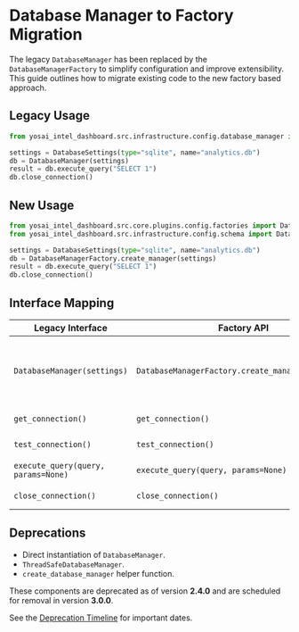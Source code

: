 # Database Manager to Factory Migration

The legacy `DatabaseManager` has been replaced by the `DatabaseManagerFactory` to simplify configuration and improve extensibility. This guide outlines how to migrate existing code to the new factory based approach.

## Legacy Usage

```python
from yosai_intel_dashboard.src.infrastructure.config.database_manager import DatabaseManager, DatabaseSettings

settings = DatabaseSettings(type="sqlite", name="analytics.db")
db = DatabaseManager(settings)
result = db.execute_query("SELECT 1")
db.close_connection()
```

## New Usage

```python
from yosai_intel_dashboard.src.core.plugins.config.factories import DatabaseManagerFactory
from yosai_intel_dashboard.src.infrastructure.config.schema import DatabaseSettings

settings = DatabaseSettings(type="sqlite", name="analytics.db")
db = DatabaseManagerFactory.create_manager(settings)
result = db.execute_query("SELECT 1")
db.close_connection()
```

## Interface Mapping

| Legacy Interface | Factory API | Notes |
|------------------|-------------|-------|
| `DatabaseManager(settings)` | `DatabaseManagerFactory.create_manager(settings)` | Factory selects appropriate manager implementation based on configuration. |
| `get_connection()` | `get_connection()` | Method name unchanged. |
| `test_connection()` | `test_connection()` | Method name unchanged. |
| `execute_query(query, params=None)` | `execute_query(query, params=None)` | Method name unchanged. |
| `close_connection()` | `close_connection()` | Method name unchanged. |

## Deprecations

- Direct instantiation of `DatabaseManager`.
- `ThreadSafeDatabaseManager`.
- `create_database_manager` helper function.

These components are deprecated as of version **2.4.0** and are scheduled for removal in version **3.0.0**.

See the [Deprecation Timeline](../deprecation_timeline.md) for important dates.
